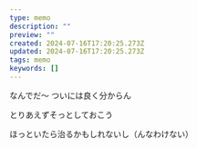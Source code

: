 ```yaml
---
type: memo
description: ""
preview: ""
created: 2024-07-16T17:20:25.273Z
updated: 2024-07-16T17:20:25.273Z
tags: memo
keywords: []
---
```

なんでだ～
ついには良く分からん

とりあえずそっとしておこう

ほっといたら治るかもしれないし（んなわけない）
